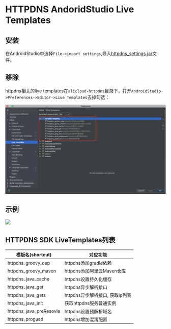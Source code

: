# HTTPDNS AndoridStudio Live Templates

## 安装

在AndroidStudio中选择`File->import settings`,导入[httpdns_settings.jar](http://gitlab.alibaba-inc.com/alicloud-ams/ams-doc/raw/master/SDK/LiveTemplate/assets/httpdns_settings.jar)文件。

## 移除

httpdns相关的live templates在`alicloud-httpdns`目录下，打开`AndroidStudio->Preferences->Editor->Live Templates`去掉勾选：

![](assets/httpdns_live_template_pic.png)

## 示例

![](assets/httpdns_introduce.gif)

## HTTPDNS SDK LiveTemplates列表

模板名(shortcut)|对应功能
---|---
httpdns_groovy_dep|httpdns添加gradle依赖
httpdns_groovy_maven|httpdns添加阿里云Maven仓库
httpdns_java_cache|httpdns设置持久化缓存
httpdns_java_get|httpdns异步解析接口
httpdns_java_gets|httpdns异步解析接口, 获取ip列表
httpdns_java_init|获取httpdns服务普通实例
httpdns_java_preResovle|httpdns设置预解析域名
httpdns_proguad|httpdns增加混淆配置